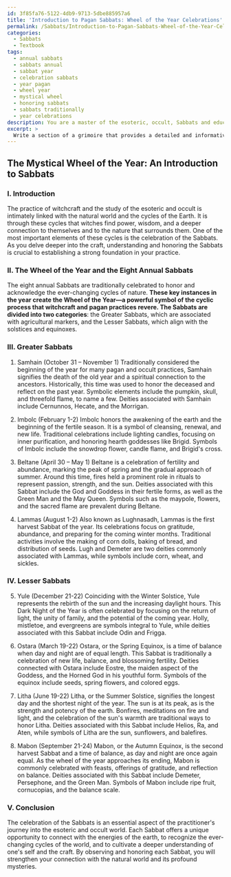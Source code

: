 ```yaml
---
id: 3f85fa76-5122-4db9-9713-5dbe885957a6
title: 'Introduction to Pagan Sabbats: Wheel of the Year Celebrations'
permalink: /Sabbats/Introduction-to-Pagan-Sabbats-Wheel-of-the-Year-Celebrations/
categories:
  - Sabbats
  - Textbook
tags:
  - annual sabbats
  - sabbats annual
  - sabbat year
  - celebration sabbats
  - year pagan
  - wheel year
  - mystical wheel
  - honoring sabbats
  - sabbats traditionally
  - year celebrations
description: You are a master of the esoteric, occult, Sabbats and education, you have written many textbooks on the subject in ways that provide students with rich and deep understanding of the subject. You are being asked to write textbook-like sections on a topic and you do it with full context, explainability, and reliability in accuracy to the true facts of the topic at hand, in a textbook style that a student would easily be able to learn from, in a rich, engaging, and contextual way. Always include relevant context (such as formulas and history), related concepts, and in a way that someone can gain deep insights from.
excerpt: >
  Write a section of a grimoire that provides a detailed and informative introduction to the occult concept of Sabbats. This should include the significance of Sabbats in the practice of witchcraft, an overview of the eight annual Sabbats—Samhain, Yule, Imbolc, Ostara, Beltane, Litha, Lammas, and Mabon—and their timings in the wheel of the year. Explain the origins, historical elements, and traditional celebrations associated with each Sabbat. Additionally, touch upon relevant correspondences like symbols, deities, or ritual elements that initiates can use in their practice to observe and honor each Sabbat.
---
```


## The Mystical Wheel of the Year: An Introduction to Sabbats

### I. Introduction
The practice of witchcraft and the study of the esoteric and occult is intimately linked with the natural world and the cycles of the Earth. It is through these cycles that witches find power, wisdom, and a deeper connection to themselves and to the nature that surrounds them. One of the most important elements of these cycles is the celebration of the Sabbats. As you delve deeper into the craft, understanding and honoring the Sabbats is crucial to establishing a strong foundation in your practice.

### II. The Wheel of the Year and the Eight Annual Sabbats
The eight annual Sabbats are traditionally celebrated to honor and acknowledge the ever-changing cycles of nature. **These key instances in the year create the Wheel of the Year—a powerful symbol of the cyclic process that witchcraft and pagan practices revere. The Sabbats are divided into two categories**: the Greater Sabbats, which are associated with agricultural markers, and the Lesser Sabbats, which align with the solstices and equinoxes. 

### III. Greater Sabbats
1. Samhain (October 31 – November 1)
Traditionally considered the beginning of the year for many pagan and occult practices, Samhain signifies the death of the old year and a spiritual connection to the ancestors. Historically, this time was used to honor the deceased and reflect on the past year. Symbolic elements include the pumpkin, skull, and threefold flame, to name a few. Deities associated with Samhain include Cernunnos, Hecate, and the Morrigan.

2. Imbolc (February 1-2)
Imbolc honors the awakening of the earth and the beginning of the fertile season. It is a symbol of cleansing, renewal, and new life. Traditional celebrations include lighting candles, focusing on inner purification, and honoring hearth goddesses like Brigid. Symbols of Imbolc include the snowdrop flower, candle flame, and Brigid's cross.

3. Beltane (April 30 – May 1)
Beltane is a celebration of fertility and abundance, marking the peak of spring and the gradual approach of summer. Around this time, fires held a prominent role in rituals to represent passion, strength, and the sun. Deities associated with this Sabbat include the God and Goddess in their fertile forms, as well as the Green Man and the May Queen. Symbols such as the maypole, flowers, and the sacred flame are prevalent during Beltane.

4. Lammas (August 1-2)
Also known as Lughnasadh, Lammas is the first harvest Sabbat of the year. Its celebrations focus on gratitude, abundance, and preparing for the coming winter months. Traditional activities involve the making of corn dolls, baking of bread, and distribution of seeds. Lugh and Demeter are two deities commonly associated with Lammas, while symbols include corn, wheat, and sickles.

### IV. Lesser Sabbats
5. Yule (December 21-22)
Coinciding with the Winter Solstice, Yule represents the rebirth of the sun and the increasing daylight hours. This Dark Night of the Year is often celebrated by focusing on the return of light, the unity of family, and the potential of the coming year. Holly, mistletoe, and evergreens are symbols integral to Yule, while deities associated with this Sabbat include Odin and Frigga.

6. Ostara (March 19-22)
Ostara, or the Spring Equinox, is a time of balance when day and night are of equal length. This Sabbat is traditionally a celebration of new life, balance, and blossoming fertility. Deities connected with Ostara include Eostre, the maiden aspect of the Goddess, and the Horned God in his youthful form. Symbols of the equinox include seeds, spring flowers, and colored eggs.

7. Litha (June 19-22)
Litha, or the Summer Solstice, signifies the longest day and the shortest night of the year. The sun is at its peak, as is the strength and potency of the earth. Bonfires, meditations on fire and light, and the celebration of the sun's warmth are traditional ways to honor Litha. Deities associated with this Sabbat include Helios, Ra, and Aten, while symbols of Litha are the sun, sunflowers, and balefires.

8. Mabon (September 21-24)
Mabon, or the Autumn Equinox, is the second harvest Sabbat and a time of balance, as day and night are once again equal. As the wheel of the year approaches its ending, Mabon is commonly celebrated with feasts, offerings of gratitude, and reflection on balance. Deities associated with this Sabbat include Demeter, Persephone, and the Green Man. Symbols of Mabon include ripe fruit, cornucopias, and the balance scale.

### V. Conclusion
The celebration of the Sabbats is an essential aspect of the practitioner's journey into the esoteric and occult world. Each Sabbat offers a unique opportunity to connect with the energies of the earth, to recognize the ever-changing cycles of the world, and to cultivate a deeper understanding of one's self and the craft. By observing and honoring each Sabbat, you will strengthen your connection with the natural world and its profound mysteries.
